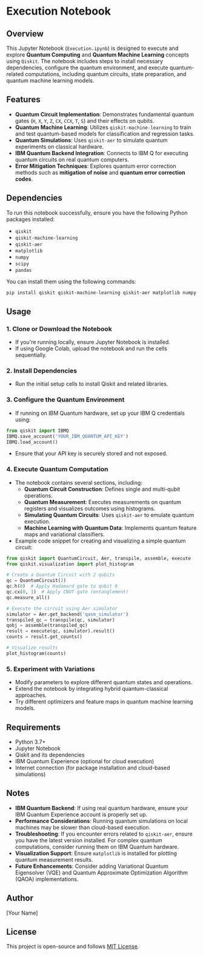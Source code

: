 # Execution Notebook

## Overview
This Jupyter Notebook (`Execution.ipynb`) is designed to execute and explore **Quantum Computing** and **Quantum Machine Learning** concepts using `Qiskit`. The notebook includes steps to install necessary dependencies, configure the quantum environment, and execute quantum-related computations, including quantum circuits, state preparation, and quantum machine learning models.

## Features
- **Quantum Circuit Implementation**: Demonstrates fundamental quantum gates (`H`, `X`, `Y`, `Z`, `CX`, `CCX`, `T`, `S`) and their effects on qubits.
- **Quantum Machine Learning**: Utilizes `qiskit-machine-learning` to train and test quantum-based models for classification and regression tasks.
- **Quantum Simulations**: Uses `qiskit-aer` to simulate quantum experiments on classical hardware.
- **IBM Quantum Backend Integration**: Connects to IBM Q for executing quantum circuits on real quantum computers.
- **Error Mitigation Techniques**: Explores quantum error correction methods such as **mitigation of noise** and **quantum error correction codes**.

## Dependencies
To run this notebook successfully, ensure you have the following Python packages installed:
- `qiskit`
- `qiskit-machine-learning`
- `qiskit-aer`
- `matplotlib`
- `numpy`
- `scipy`
- `pandas`

You can install them using the following commands:
```sh
pip install qiskit qiskit-machine-learning qiskit-aer matplotlib numpy scipy pandas --upgrade
```

## Usage
### 1. Clone or Download the Notebook
   - If you're running locally, ensure Jupyter Notebook is installed.
   - If using Google Colab, upload the notebook and run the cells sequentially.

### 2. Install Dependencies
   - Run the initial setup cells to install Qiskit and related libraries.

### 3. Configure the Quantum Environment
   - If running on IBM Quantum hardware, set up your IBM Q credentials using:
   ```python
   from qiskit import IBMQ
   IBMQ.save_account('YOUR_IBM_QUANTUM_API_KEY')
   IBMQ.load_account()
   ```
   - Ensure that your API key is securely stored and not exposed.

### 4. Execute Quantum Computation
   - The notebook contains several sections, including:
     - **Quantum Circuit Construction**: Defines single and multi-qubit operations.
     - **Quantum Measurement**: Executes measurements on quantum registers and visualizes outcomes using histograms.
     - **Simulating Quantum Circuits**: Uses `qiskit-aer` to emulate quantum execution.
     - **Machine Learning with Quantum Data**: Implements quantum feature maps and variational classifiers.
   - Example code snippet for creating and visualizing a simple quantum circuit:
   ```python
   from qiskit import QuantumCircuit, Aer, transpile, assemble, execute
   from qiskit.visualization import plot_histogram

   # Create a Quantum Circuit with 2 qubits
   qc = QuantumCircuit(2)
   qc.h(0)  # Apply Hadamard gate to qubit 0
   qc.cx(0, 1)  # Apply CNOT gate (entanglement)
   qc.measure_all()
   
   # Execute the circuit using Aer simulator
   simulator = Aer.get_backend('qasm_simulator')
   transpiled_qc = transpile(qc, simulator)
   qobj = assemble(transpiled_qc)
   result = execute(qc, simulator).result()
   counts = result.get_counts()
   
   # Visualize results
   plot_histogram(counts)
   ```

### 5. Experiment with Variations
   - Modify parameters to explore different quantum states and operations.
   - Extend the notebook by integrating hybrid quantum-classical approaches.
   - Try different optimizers and feature maps in quantum machine learning models.

## Requirements
- Python 3.7+
- Jupyter Notebook
- Qiskit and its dependencies
- IBM Quantum Experience (optional for cloud execution)
- Internet connection (for package installation and cloud-based simulations)

## Notes
- **IBM Quantum Backend**: If using real quantum hardware, ensure your IBM Quantum Experience account is properly set up.
- **Performance Considerations**: Running quantum simulations on local machines may be slower than cloud-based execution.
- **Troubleshooting**: If you encounter errors related to `qiskit-aer`, ensure you have the latest version installed. For complex quantum computations, consider running them on IBM Quantum hardware.
- **Visualization Support**: Ensure `matplotlib` is installed for plotting quantum measurement results.
- **Future Enhancements**: Consider adding Variational Quantum Eigensolver (VQE) and Quantum Approximate Optimization Algorithm (QAOA) implementations.

## Author
[Your Name]

## License
This project is open-source and follows [MIT License](LICENSE).
